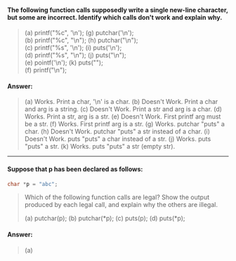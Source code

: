 #### The following function calls supposedly write a single new-line character, but some are incorrect. Identify which calls don't work and explain why.

> (a) printf("%c", '\n'); (g) putchar('\n');  
> (b) printf("%c", "\n"); (h) putchar("\n");  
> (c) printf("%s", '\n'); (i) puts('\n');  
> (d) printf("%s", "\n"); (j) puts("\n");  
> (e) pointf('\n'); (k) puts("");  
> (f) printf("\n");  

#### Answer:

> (a) Works. Print a char, '\n' is a char.
> (b) Doesn't Work. Print a char and arg is a string.
> (c) Doesn't Work. Print a str and arg is a char.
> (d) Works. Print a str, arg is a str.
> (e) Doesn't Work. First printf arg must be a str.
> (f) Works. First printf arg is a str.
> (g) Works. putchar "puts" a char.
> (h) Doesn't Work. putchar "puts" a str instead of a char.
> (i) Doesn't Work. puts "puts" a char instead of a str.
> (j) Works. puts "puts" a str.
> (k) Works. puts "puts" a str (empty str).

---

#### Suppose that p has been declared as follows:

```c
char *p = "abc";
```

> Which of the following function calls are legal? Show the output produced by each legal call, and explain why the others are illegal.
>
> (a) putchar(p);
> (b) putchar(*p);
> (c) puts(p);
> (d) puts(*p);

#### Answer:

> (a)

